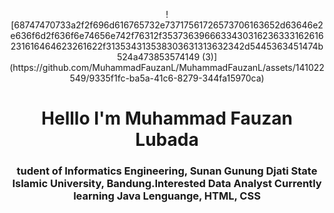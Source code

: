 <p align="center">![68747470733a2f2f696d616765732e73717561726573706163652d63646e2e636f6d2f636f6e74656e742f76312f3537363966633430316236333162616231616464623261622f313534313538303631313632342d5445363451474b524a473853574149 (3)](https://github.com/MuhammadFauzanL/MuhammadFauzanL/assets/141022549/9335f1fc-ba5a-41c6-8279-344fa15970ca)</p>
<h1 align="center">Helllo I'm Muhammad Fauzan Lubada </h1>
<h3 align="center">tudent of Informatics Engineering, Sunan Gunung Djati State Islamic University, Bandung.Interested  Data Analyst Currently learning Java Lenguange, HTML, CSS 


<!---
MuhammadFauzanL/MuhammadFauzanL is a ✨ special ✨ repository because its `README.md` (this file) appears on your GitHub profile.
You can click the Preview link to take a look at your changes.
--->
